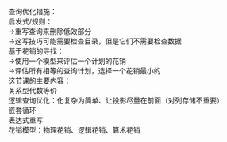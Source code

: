 查询优化措施：  
启发式/规则：  
→重写查询来删除低效部分  
→这写技巧可能需要检查目录，但是它们不需要检查数据  
基于花销的寻找：  
→使用一个模型来评估一个计划的花销  
→评估所有相等的查询计划，选择一个花销最小的  
这节课的主要内容：  
关系型代数等价  
逻辑查询优化：化复杂为简单、让投影尽量在前面（对列存储不重要）  
嵌套循环  
表达式重写  
花销模型：物理花销、逻辑花销、算术花销  